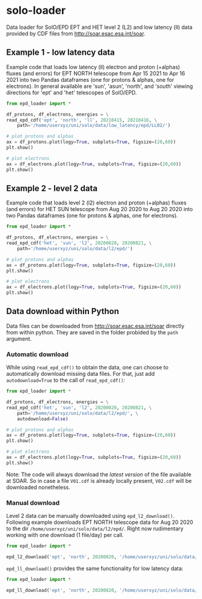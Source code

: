 # solo-loader

Data loader for SolO/EPD EPT and HET level 2 (L2) and low latency (ll) data provided by CDF files from <http://soar.esac.esa.int/soar>.

## Example 1 - low latency data

Example code that loads low latency (ll) electron and proton (+alphas) fluxes
(and errors) for EPT NORTH telescope from Apr 15 2021 to Apr 16 2021 into
two Pandas dataframes (one for protons & alphas, one for electrons). In general
available are 'sun', 'asun', 'north', and 'south' viewing directions for 'ept'
and 'het' telescopes of SolO/EPD.

```python
from epd_loader import *

df_protons, df_electrons, energies = \
read_epd_cdf('ept', 'north', 'll', 20210415, 20210416, \
    path='/home/userxyz/uni/solo/data/low_latency/epd/LL02/')

# plot protons and alphas
ax = df_protons.plot(logy=True, subplots=True, figsize=(20,60))
plt.show()

# plot electrons
ax = df_electrons.plot(logy=True, subplots=True, figsize=(20,60))
plt.show()
```

## Example 2 - level 2 data

Example code that loads level 2 (l2) electron and proton (+alphas) fluxes
(and errors) for HET SUN telescope from Aug 20 2020 to Aug 20 2020 into
two Pandas dataframes (one for protons & alphas, one for electrons).

```python
from epd_loader import *

df_protons, df_electrons, energies = \
read_epd_cdf('het', 'sun', 'l2', 20200820, 20200821, \
    path='/home/userxyz/uni/solo/data/l2/epd/')

# plot protons and alphas
ax = df_protons.plot(logy=True, subplots=True, figsize=(20,60))
plt.show()

# plot electrons
ax = df_electrons.plot(logy=True, subplots=True, figsize=(20,60))
plt.show()
```

## Data download within Python

Data files can be downloaded from <http://soar.esac.esa.int/soar> directly from within python. They are saved in the folder probided by the `path` argument.
### Automatic download

While using `read_epd_cdf()` to obtain the data, one can choose to automatically download missing data files. For that, just add `autodownload=True` to the call of `read_epd_cdf()`:

```python
from epd_loader import *

df_protons, df_electrons, energies = \
read_epd_cdf('het', 'sun', 'l2', 20200820, 20200821, \
    path='/home/userxyz/uni/solo/data/l2/epd/', \
    autodownload=False)

# plot protons and alphas
ax = df_protons.plot(logy=True, subplots=True, figsize=(20,60))
plt.show()

# plot electrons
ax = df_electrons.plot(logy=True, subplots=True, figsize=(20,60))
plt.show()
```

Note: The code will always download the *latest version* of the file available at SOAR. So in case a file `V01.cdf` is already locally present, `V02.cdf` will be downloaded nonetheless.
### Manual download

Level 2 data can be manually downloaded using `epd_l2_download()`. Following example downloads EPT NORTH telescope data for
Aug 20 2020 to the dir `/home/userxyz/uni/solo/data/l2/epd/`. Right now rudimentary working with one download (1 file/day) per call.

```python
from epd_loader import *

epd_l2_download('ept', 'north', 20200820, '/home/userxyz/uni/solo/data/l2/epd/')
```

`epd_ll_download()` provides the same functionality for low latency data:

```python
from epd_loader import *

epd_ll_download('ept', 'north', 20200820, '/home/userxyz/uni/solo/data/ll/epd/')
```
